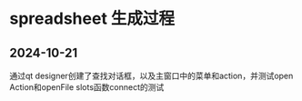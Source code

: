 # spreadsheet 生成过程

## 2024-10-21 
通过qt designer创建了查找对话框，以及主窗口中的菜单和action，并测试open Action和openFile slots函数connect的测试
